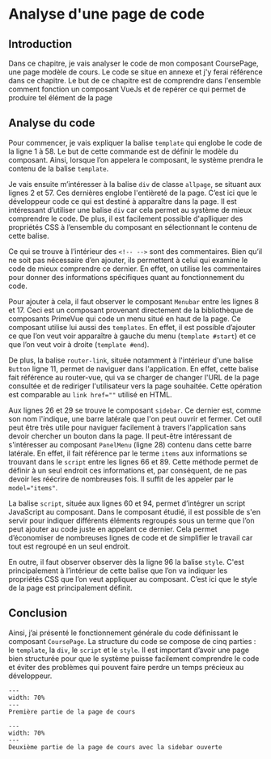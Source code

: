 # Analyse d'une page de code

## Introduction
Dans ce chapitre, je vais analyser le code de mon composant CoursePage, une page modèle de cours. Le code se situe en annexe et j'y ferai référence dans ce chapitre. Le but de ce chapitre est de comprendre dans l'ensemble comment fonction un composant VueJs et de repérer ce qui permet de produire tel élément de la page

## Analyse du code

Pour commencer, je vais expliquer la balise `template` qui englobe le code de la ligne 1 à 58. Le but de cette commande est de définir le modèle du composant. Ainsi, lorsque l’on appelera le composant, le système prendra le contenu de la balise `template`.  

Je vais ensuite m’intéresser à la balise `div` de classe `allpage`, se situant aux lignes 2 et 57. Ces dernières englobe l'entièreté de la page. C’est ici que le développeur code ce qui est destiné à apparaître dans la page. Il est intéressant d’utiliser une balise `div` car cela permet au système de mieux comprendre le code. De plus, il est facilement possible d'aplliquer des propriétés CSS à l’ensemble du composant en sélectionnant le contenu de cette balise. 

Ce qui se trouve à l’intérieur des `<!-- -->` sont des commentaires. Bien qu’il ne soit pas nécessaire d’en ajouter, ils permettent à celui qui examine le code de mieux comprendre ce dernier. En effet, on utilise les commentaires pour donner des informations spécifiques quant au fonctionnement du code. 

Pour ajouter à cela, il faut observer le composant `Menubar` entre les lignes 8 et 17. Ceci est un composant provenant directement de la bibliothèque de composants PrimeVue qui code un menu situé en haut de la page. Ce composant utilise lui aussi des `templates`. En effet, il est possible d’ajouter ce que l’on veut voir apparaître à gauche du menu (`template #start`) et ce que l’on veut voir à droite (`template #end`).

De plus, la balise `router-link`, située notamment à l'intérieur d'une balise `Button` ligne 11, permet de naviguer dans l'application. En effet, cette balise fait référence au router-vue, qui va se charger de changer l'URL de la page consultée et de rediriger l'utilisateur vers la page souhaitée. Cette opération est comparable au `link href=""` utilisé en HTML.

Aux lignes 26 et 29 se trouve le composant `sidebar`. Ce dernier est, comme son nom l'indique, une barre latérale que l'on peut ouvrir et fermer. Cet outil peut être très utile pour naviguer facilement à travers l'application sans devoir chercher un bouton dans la page. Il peut-être intéressant de s'intéresser au composant `PanelMenu` (ligne 28) contenu dans cette barre latérale. En effet, il fait référence par le terme `items` aux informations se trouvant dans le `script` entre les lignes 66 et 89. Cette méthode permet de définir à un seul endroit ces informations et, par conséquent, de ne pas devoir les réécrire de nombreuses fois. Il suffit de les appeler par le `model="items"`.

La balise `script`, située aux lignes 60 et 94, permet d’intégrer un script JavaScript au composant. Dans le composant étudié, il est possible de s'en servir pour indiquer différents éléments regroupés sous un terme que l’on peut ajouter au code juste en appelant ce dernier. Cela permet d’économiser de nombreuses lignes de code et de simplifier le travail car tout est regroupé en un seul endroit. 

En outre, il faut observer observer dès la ligne 96 la balise `style`. C'est principalement à l’intérieur de cette balise que l’on va indiquer les propriétés CSS que l’on veut appliquer au composant. C’est ici que le style de la page est principalement définit. 

## Conclusion 

Ainsi, j’ai présenté le fonctionnement générale du code définissant le composant `CoursePage`. La structure du code se compose de cinq parties : le `template`, la `div`, le `script` et le `style`. Il est important d’avoir une page bien structurée pour que le système puisse facilement comprendre le code et éviter des problèmes qui pouvent faire perdre un temps précieux au développeur. 

```{figure} images/coursepage1.png
---
width: 70%
---
Première partie de la page de cours
```

```{figure} images/coursepage2.png
---
width: 70%
---
Deuxième partie de la page de cours avec la sidebar ouverte
```
